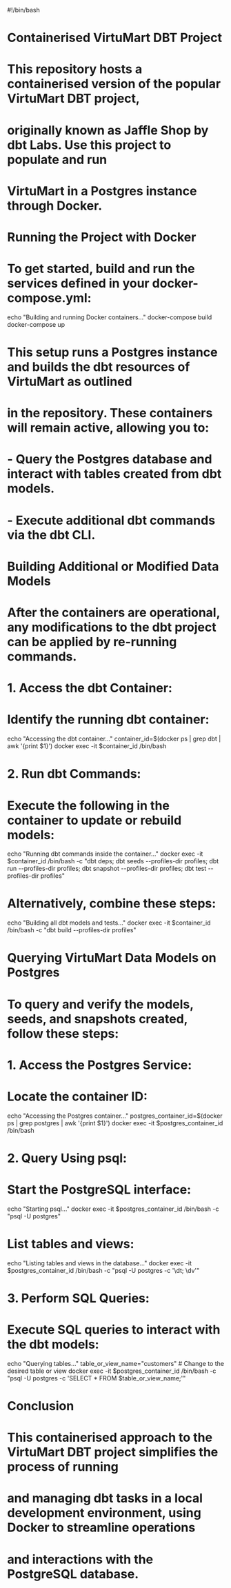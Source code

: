 #!/bin/bash

# Containerised VirtuMart DBT Project
# This repository hosts a containerised version of the popular VirtuMart DBT project,
# originally known as Jaffle Shop by dbt Labs. Use this project to populate and run 
# VirtuMart in a Postgres instance through Docker.

# Running the Project with Docker
# To get started, build and run the services defined in your docker-compose.yml:
echo "Building and running Docker containers..."
docker-compose build
docker-compose up

# This setup runs a Postgres instance and builds the dbt resources of VirtuMart as outlined 
# in the repository. These containers will remain active, allowing you to:
# - Query the Postgres database and interact with tables created from dbt models.
# - Execute additional dbt commands via the dbt CLI.

# Building Additional or Modified Data Models
# After the containers are operational, any modifications to the dbt project can be applied by re-running commands. 

# 1. Access the dbt Container:
# Identify the running dbt container:
echo "Accessing the dbt container..."
container_id=$(docker ps | grep dbt | awk '{print $1}')
docker exec -it $container_id /bin/bash

# 2. Run dbt Commands:
# Execute the following in the container to update or rebuild models:
echo "Running dbt commands inside the container..."
docker exec -it $container_id /bin/bash -c "dbt deps; dbt seeds --profiles-dir profiles; dbt run --profiles-dir profiles; dbt snapshot --profiles-dir profiles; dbt test --profiles-dir profiles"

# Alternatively, combine these steps:
echo "Building all dbt models and tests..."
docker exec -it $container_id /bin/bash -c "dbt build --profiles-dir profiles"

# Querying VirtuMart Data Models on Postgres
# To query and verify the models, seeds, and snapshots created, follow these steps:

# 1. Access the Postgres Service:
# Locate the container ID:
echo "Accessing the Postgres container..."
postgres_container_id=$(docker ps | grep postgres | awk '{print $1}')
docker exec -it $postgres_container_id /bin/bash

# 2. Query Using psql:
# Start the PostgreSQL interface:
echo "Starting psql..."
docker exec -it $postgres_container_id /bin/bash -c "psql -U postgres"

# List tables and views:
echo "Listing tables and views in the database..."
docker exec -it $postgres_container_id /bin/bash -c "psql -U postgres -c '\dt; \dv'"

# 3. Perform SQL Queries:
# Execute SQL queries to interact with the dbt models:
echo "Querying tables..."
table_or_view_name="customers"  # Change to the desired table or view
docker exec -it $postgres_container_id /bin/bash -c "psql -U postgres -c 'SELECT * FROM $table_or_view_name;'"

# Conclusion
# This containerised approach to the VirtuMart DBT project simplifies the process of running 
# and managing dbt tasks in a local development environment, using Docker to streamline operations
# and interactions with the PostgreSQL database.

